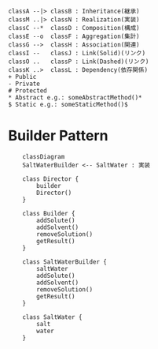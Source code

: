     classA --|> classB : Inheritance(継承)
    classM ..|> classN : Realization(実装)
    classC --*  classD : Composition(構成)
    classE --o  classF : Aggregation(集計)
    classG -->  classH : Association(関連)
    classI --   classJ : Link(Solid)(リンク)
    classO ..   classP : Link(Dashed)(リンク)
    classK ..>  classL : Dependency(依存関係)
    + Public
    - Private
    # Protected
    * Abstract e.g.: someAbstractMethod()*
    $ Static e.g.: someStaticMethod()$

# Builder Pattern


```mermaid
    classDiagram
    SaltWaterBuilder <-- SaltWater : 実装

    class Director {
        builder
        Director()
    }

    class Builder {
        addSolute()
        addSolvent()
        removeSolution()
        getResult()
    }

    class SaltWaterBuilder {
        saltWater
        addSolute()
        addSolvent()
        removeSolution()
        getResult()
    }

    class SaltWater {
        salt
        water
    }

```

